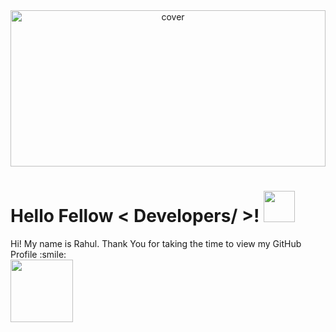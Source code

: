 
<div align="center">
<img width="100%" height = "250px" src="https://cdn.pixabay.com/photo/2018/01/14/23/12/nature-3082832_1280.jpg" alt="cover" />
</div>

<h1> Hello Fellow < Developers/ >! <img src = "https://raw.githubusercontent.com/MartinHeinz/MartinHeinz/master/wave.gif" width = 50px> </h1>
<p align='center'>


</p>
<div size='20px'> Hi! My name is Rahul. Thank You for taking the time to view my GitHub Profile :smile: 
</div>

<img src = "https://media4.giphy.com/media/u2pmTWUi0MXjyrMaVj/giphy.gif?cid=ecf05e47310nndtbd0fzq2ymfb24dedvc47wqtf4fhlxoy70&rid=giphy.gif&ct=g" width = 100px>





